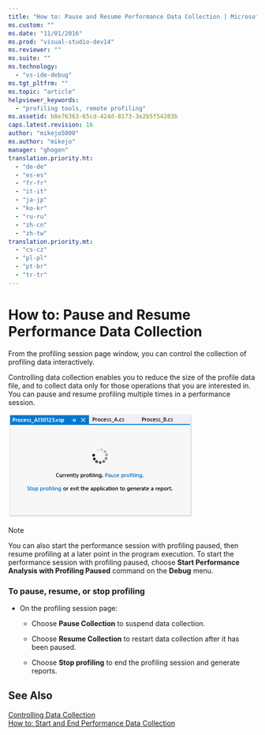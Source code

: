 ```yaml
---
title: "How to: Pause and Resume Performance Data Collection | Microsoft Docs"
ms.custom: ""
ms.date: "11/01/2016"
ms.prod: "visual-studio-dev14"
ms.reviewer: ""
ms.suite: ""
ms.technology: 
  - "vs-ide-debug"
ms.tgt_pltfrm: ""
ms.topic: "article"
helpviewer_keywords: 
  - "profiling tools, remote profiling"
ms.assetid: b8e76363-65cd-424d-8173-3e2b5f54203b
caps.latest.revision: 16
author: "mikejo5000"
ms.author: "mikejo"
manager: "ghogen"
translation.priority.ht: 
  - "de-de"
  - "es-es"
  - "fr-fr"
  - "it-it"
  - "ja-jp"
  - "ko-kr"
  - "ru-ru"
  - "zh-cn"
  - "zh-tw"
translation.priority.mt: 
  - "cs-cz"
  - "pl-pl"
  - "pt-br"
  - "tr-tr"
---
```

# How to: Pause and Resume Performance Data Collection
From the profiling session page window, you can control the collection of profiling data interactively.  
  
 Controlling data collection enables you to reduce the size of the profile data file, and to collect data only for those operations that you are interested in. You can pause and resume profiling multiple times in a performance session.  
  
 ![Profiling session page](../profiling/media/prof_profilingsessionpage.png "PROF_ProfilingSessionPage")  
  
> [!NOTE]
>  You can also start the performance session with profiling paused, then resume profiling at a later point in the program execution. To start the performance session with profiling paused, choose **Start Performance Analysis with Profiling Paused** command on the **Debug** menu.  
  
### To pause,  resume, or stop profiling  
  
-   On the profiling session page:  
  
    -   Choose **Pause Collection** to suspend data collection.  
  
    -   Choose **Resume Collection** to restart data collection after it has been paused.  
  
    -   Choose **Stop profiling** to end the profiling session and generate reports.  
  
## See Also  
 [Controlling Data Collection](../profiling/controlling-data-collection.md)   
 [How to: Start and End Performance Data Collection](../profiling/how-to-start-and-end-performance-data-collection.md)